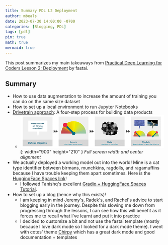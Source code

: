 ```yaml
---
title: Summary PDL L2 Deployment
author: mbeals
date: 2023-07-30 14:00:00 -0700
categories: [Blogging, PDL]
tags: [pdl]
pin: true
math: true
mermaid: true
---
```


This post summarizes my main takeaways from [Practical Deep Learning for Coders Lesson 2: Deployment](https://course.fast.ai/Lessons/lesson2.html) by fastai.

## Summary
- How to use data augmentation to increase the amount of training you can do on the same size dataset
- How to set up a local environment to run Jupyter Notebooks
- [Drivetrain approach](https://www.oreilly.com/radar/drivetrain-approach-data-products/): A four-step process for building data products
  + ![Drivetrain Approach](/assets/img/drivetrain-approach.png){: width="900" height="210" }
_Full screen width and center alignment_
- We actually deployed a working model out into the world! Mine is a cat type identifier between birmans, munchkins, ragdolls, and ragamuffins because I have trouble keeping them apart sometimes. Here is the [HuggingFace Spaces link](https://huggingface.co/spaces/michbeals/fastai_meowMeow_identifier)!
  + I followed Tanishq's excellent [Gradio + HuggingFace Spaces Tutorial](https://www.tanishq.ai/blog/gradio_hf_spaces_tutorial).
- How to set up a blog (hence why this exists)!
  + I am keeping in mind Jeremy's, Radek's, and Rachel's advice to start blogging early in the journey. Despite this slowing me down from progressing through the lessons, I can see how this will benefit as it forces me to recall what I've learnt and put it into practice 
  + I decided to customize a bit and not use the fastai template (mostly because I love dark mode so I looked for a dark mode theme). I went with cotes' theme [Chirpy](https://chirpy.cotes.page/) which has a great dark mode and good documentation + templates